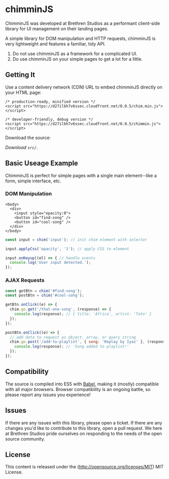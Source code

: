 # chimminJS #

ChimminJS was developed at Brethren Studios as a performant client-side library for UI management on their landing pages.

A simple library for DOM manipulation and HTTP requests, chimminJS is very lightweight and features a familiar, tidy API.

1. Do not use chimminJS as a framework for a complicated UI.
2. Do use chimminJS on your simple pages to get a lot for a little.

## Getting It ##

Use a content delivery network (CDN) URL to embed chimminJS directly on your HTML page:
```
/* production-ready, minified version */
<script src="https://d27ilbh7v6ssec.cloudfront.net/0.0.5/chim.min.js"></script>
```
```
/* developer-friendly, debug version */
<script src="https://d27ilbh7v6ssec.cloudfront.net/0.0.5/chimmin.js"></script>
```

Download the source:

*Download `src/`.*

## Basic Useage Example ##

ChimminJS is perfect for simple pages with a single main element--like a form, simple interface, etc.

### DOM Manipulation ###
```
<body>
  <div>
    <input style="opacity:0">
    <button id="find-song" />
    <button id="cool-song" />
  </div>
</body>
```

```javascript
const input = chim('input'); // init chim element with selector

input.applyCss('opacity', '1'); // apply CSS to element

input.onKeyup((el) => { // handle events
  console.log('User input detected.');
});
```

### AJAX Requests ###
```javascript
const getBtn = chim('#find-song');
const postBtn = chim('#cool-song');

getBtn.onClick((e) => {
  chim.go.get('/that-one-song', (response) => {
    console.log(response); // { title: 'Africa', artist: 'Toto' }
  });
});

postBtn.onClick((e) => {
  // add data to request as object, array, or query string
  chim.go.post('/add-to-playlist', { song: 'Replay by Iyaz' }, (response) => {
    console.log(response); // 'Song added to playlist!'
  });
});
```

## Compatibility ##

The source is compiled into ES5 with [Babel](https://babeljs.io/), making it (mostly) compatible with all major browsers. Browser compatibility is an ongoing battle, so please report any issues you experience!

## Issues ##

If there are any issues with this library, please open a ticket. If there are any changes you'd like to contribute to this library, open a pull request. We here at Brethren Studios pride ourselves on responding to the needs of the open source community.

## License ##
This content is released under the (http://opensource.org/licenses/MIT) MIT License.

